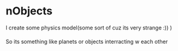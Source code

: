 # nObjects
I create some physics model(some sort of cuz its very strange :)) )
####
So its something like planets or objects interracting w each other
